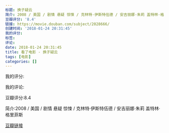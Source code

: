 ```yaml
---
标题: 换子疑云
简介: 2008 / 美国 / 剧情 悬疑 惊悚 / 克林特·伊斯特伍德 / 安吉丽娜·朱莉 盖特林·格里菲斯
豆瓣评分: '8.4'
链接: https://movie.douban.com/subject/2028666/
创建时间: '2018-01-24 20:31:45'
我的评分:
标签:
评论:
date: 2018-01-24 20:31:45
title: 看了电影 - 换子疑云
tags: [电影]
categories: []
---
```


我的评分:

我的评论:

豆瓣评分:8.4

简介:2008 / 美国 / 剧情 悬疑 惊悚 / 克林特·伊斯特伍德 / 安吉丽娜·朱莉 盖特林·格里菲斯

[豆瓣链接](https://movie.douban.com/subject/2028666/)

